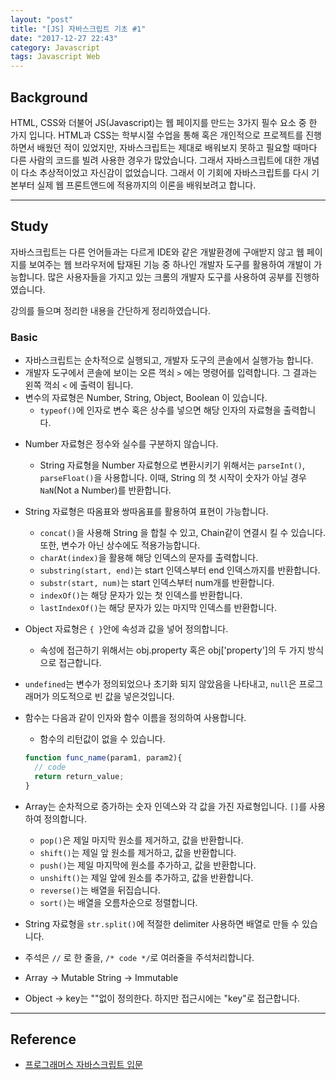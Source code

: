 ```yaml
---
layout: "post"
title: "[JS] 자바스크립트 기초 #1"
date: "2017-12-27 22:43"
category: Javascript
tags: Javascript Web
---
```


## Background
HTML, CSS와 더불어 JS(Javascript)는 웹 페이지를 만드는 3가지 필수 요소 중 한 가지 입니다. HTML과 CSS는 학부시절 수업을 통해 혹은 개인적으로 프로젝트를 진행하면서 배웠던 적이 있었지만, 자바스크립트는 제대로 배워보지 못하고 필요할 때마다 다른 사람의 코드를 빌려 사용한 경우가 많았습니다. 그래서 자바스크립트에 대한 개념이 다소 추상적이었고 자신감이 없었습니다. 그래서 이 기회에 자바스크립트를 다시 기본부터 실제 웹 프론트앤드에 적용까지의 이론을 배워보려고 합니다.

---

## Study
자바스크립트는 다른 언어들과는 다르게 IDE와 같은 개발환경에 구애받지 않고 웹 페이지를 보여주는 웹 브라우저에 탑재된 기능 중 하나인 개발자 도구를 활용하여 개발이 가능합니다. 많은 사용자들을 가지고 있는 크롬의 개발자 도구를 사용하여 공부를 진행하였습니다.

강의를 들으며 정리한 내용을 간단하게 정리하였습니다.

### Basic
* 자바스크립트는 순차적으로 실행되고, 개발자 도구의 콘솔에서 실행가능 합니다.
* 개발자 도구에서 콘솔에 보이는 오른 꺽쇠 `>` 에는 명령어를 입력합니다. 그 결과는 왼쪽 꺽쇠 `<` 에 출력이 됩니다.
* 변수의 자료형은 Number, String, Object, Boolean 이 있습니다.
  - `typeof()`에 인자로 변수 혹은 상수를 넣으면 해당 인자의 자료형을 출력합니다.
- Number 자료형은 정수와 실수를 구분하지 않습니다.
  - String 자료형을 Number 자료형으로 변환시키기 위해서는 `parseInt()`, `parseFloat()`을 사용합니다. 이때, String 의 첫 시작이 숫자가 아닐 경우 `NaN`(Not a Number)를 반환합니다.
- String 자료형은 따옴표와 쌍따옴표를 활용하여 표현이 가능합니다.
  - `concat()`을 사용해 String 을 합칠 수 있고, Chain같이 연결시 킬 수 있습니다. 또한, 변수가 아닌 상수에도 적용가능합니다.
  - `charAt(index)`을 활용해 해당 인덱스의 문자를 출력합니다.
  - `substring(start, end)`는 start 인덱스부터 end 인덱스까지를 반환합니다.
  - `substr(start, num)`는 start 인덱스부터 num개를 반환합니다.
  - `indexOf()`는 해당 문자가 있는 첫 인덱스를 반환합니다.
  - `lastIndexOf()`는 해당 문자가 있는 마지막 인덱스를 반환합니다.
- Object 자료형은 `{ }`안에 속성과 값을 넣어 정의합니다.
  - 속성에 접근하기 위해서는 obj.property 혹은 obj['property']의 두 가지 방식으로 접근합니다.
- `undefined`는 변수가 정의되었으나 초기화 되지 않았음을 나타내고, `null`은 프로그래머가 의도적으로 빈 값을 넣은것입니다.
- 함수는 다음과 같이 인자와 함수 이름을 정의하여 사용합니다.
  - 함수의 리턴값이 없을 수 있습니다.
  ```Javascript
  function func_name(param1, param2){
    // code
    return return_value;
  }
  ```

- Array는 순차적으로 증가하는 숫자 인덱스와 각 값을 가진 자료형입니다. `[]`를 사용하여 정의합니다.  
  - `pop()`은 제일 마지막 원소를 제거하고, 값을 반환합니다.
  - `shift()`는 제일 앞 원소를 제거하고, 값을 반환합니다.
  - `push()`는 제일 마지막에 원소를 추가하고, 값을 반환합니다.
  - `unshift()`는 제일 앞에 원소를 추가하고, 값을 반환합니다.
  - `reverse()`는 배열을 뒤집습니다.
  - `sort()`는 배열을 오름차순으로 정렬합니다.
- String 자료형을 `str.split()`에 적절한 delimiter 사용하면 배열로 만들 수 있습니다.

- 주석은 `//` 로 한 줄을, `/* code */`로 여러줄을 주석처리합니다.

- Array -> Mutable
String -> Immutable

- Object -> key는 ""없이 정의한다. 하지만 접근시에는 "key"로 접근합니다.

---

## Reference
* [프로그래머스 자바스크립트 입문](https://programmers.co.kr/learn)
